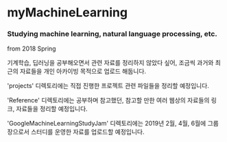 # myMachineLearning
### Studying machine learning, natural language processing, etc.

from 2018 Spring

기계학습, 딥러닝을 공부해오면서 관련 자료를 정리하지 않았다 싶어,
조금씩 과거와 최근의 자료들을 개인 아카이빙 목적으로 업로드 해둡니다.


'projects' 디렉토리에는 직접 진행한 프로젝트 관련 파일들을 정리할 예정입니다.

'Reference' 디렉토리에는 공부하며 참고했던, 참고할 만한 여러 웹상의 자료들의 링크, 자료들을 정리할 예정입니다.

'GoogleMachineLearningStudyJam' 디렉토리에는 2019년 2월, 4월, 6월에 그룹장으로서 스터디를 운영한 자료를 업로드할 예정입니다.

